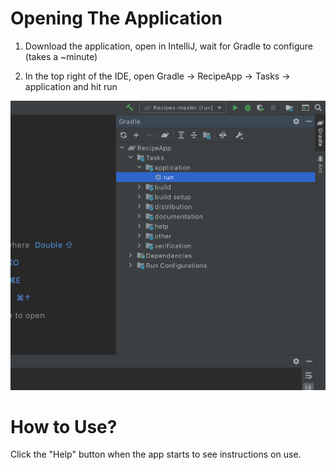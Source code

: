 # Opening The Application

1) Download the application, open in IntelliJ, wait for Gradle to configure (takes a ~minute)

2) In the top right of the IDE, open Gradle -> RecipeApp -> Tasks -> application and hit run

![](Read%20Me%20Images/Screen%20Shot%202020-09-14%20at%206.31.07%20PM.png)

# How to Use?

Click the "Help" button when the app starts to see instructions on use.

